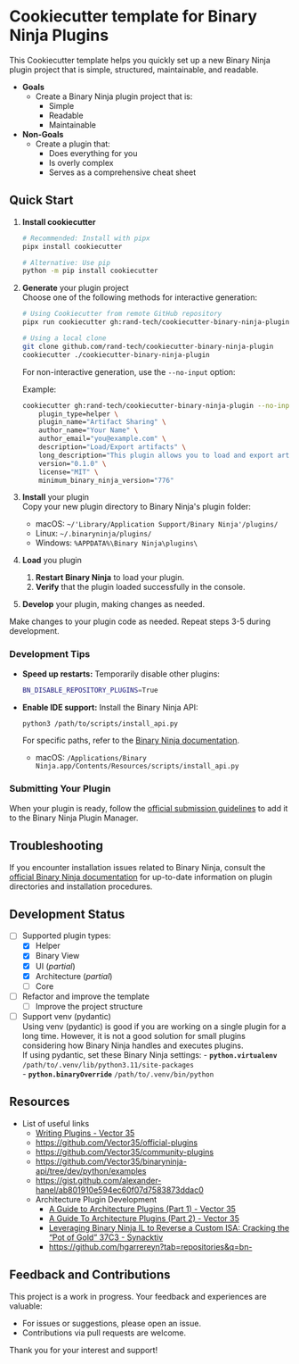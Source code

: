 # Cookiecutter template for Binary Ninja Plugins

This Cookiecutter template helps you quickly set up a new Binary Ninja plugin project that is simple, structured, maintainable, and readable.

- **Goals**
  - Create a Binary Ninja plugin project that is:
    - Simple
    - Readable
    - Maintainable
- **Non-Goals**
  - Create a plugin that:
    - Does everything for you
    - Is overly complex
    - Serves as a comprehensive cheat sheet

## Quick Start

1. **Install cookiecutter**

    ```bash
    # Recommended: Install with pipx
    pipx install cookiecutter

    # Alternative: Use pip
    python -m pip install cookiecutter
    ```

2. **Generate** your plugin project  
    Choose one of the following methods for interactive generation:

    ```bash
    # Using Cookiecutter from remote GitHub repository
    pipx run cookiecutter gh:rand-tech/cookiecutter-binary-ninja-plugin

    # Using a local clone 
    git clone github.com/rand-tech/cookiecutter-binary-ninja-plugin
    cookiecutter ./cookiecutter-binary-ninja-plugin
    ```

    For non-interactive generation, use the `--no-input` option:

    Example:

    ```bash
    cookiecutter gh:rand-tech/cookiecutter-binary-ninja-plugin --no-input \
        plugin_type=helper \
        plugin_name="Artifact Sharing" \
        author_name="Your Name" \
        author_email="you@example.com" \
        description="Load/Export artifacts" \
        long_description="This plugin allows you to load and export artifacts to/from Binary Ninja." \
        version="0.1.0" \
        license="MIT" \
        minimum_binary_ninja_version="776"
    ```

3. **Install** your plugin  
    Copy your new plugin directory to Binary Ninja's plugin folder:

   - macOS: `~/'Library/Application Support/Binary Ninja'/plugins/`
   - Linux: `~/.binaryninja/plugins/`
   - Windows: `%APPDATA%\Binary Ninja\plugins\`

4. **Load** you plugin
    1. **Restart Binary Ninja** to load your plugin.
    1. **Verify** that the plugin loaded successfully in the console.
5. **Develop** your plugin, making changes as needed.

Make changes to your plugin code as needed. Repeat steps 3-5 during development.

### Development Tips

- **Speed up restarts:** Temporarily disable other plugins:

  ```bash
  BN_DISABLE_REPOSITORY_PLUGINS=True
  ```

- **Enable IDE support:** Install the Binary Ninja API:

  ```bash
  python3 /path/to/scripts/install_api.py
  ```

    For specific paths, refer to the [Binary Ninja documentation](https://docs.binary.ninja/guide/index.html#binary-path).

  - macOS: `/Applications/Binary Ninja.app/Contents/Resources/scripts/install_api.py`

### Submitting Your Plugin

When your plugin is ready, follow the [official submission guidelines](https://docs.binary.ninja/dev/plugins.html#submitting-to-the-plugin-manager) to add it to the Binary Ninja Plugin Manager.

## Troubleshooting

If you encounter installation issues related to Binary Ninja, consult the [official Binary Ninja documentation](https://docs.binary.ninja/guide/index.html#user-folder) for up-to-date information on plugin directories and installation procedures.

## Development Status

- [ ] Supported plugin types:
  - [x] Helper
  - [x] Binary View
  - [x] UI (*partial*)
  - [x] Architecture (*partial*)
  - [ ] Core
- [ ] Refactor and improve the template
  - [ ] Improve the project structure
- [ ] Support venv (pydantic)  
    Using venv (pydantic) is good if you are working on a single plugin for a long time. However, it is not a good solution for small plugins considering how Binary Ninja handles and executes plugins.  
    If using pydantic, set these Binary Ninja settings:
      - **`python.virtualenv`** `/path/to/.venv/lib/python3.11/site-packages`  
      - **`python.binaryOverride`** `/path/to/.venv/bin/python`

## Resources

- List of useful links
  - [Writing Plugins - Vector 35](https://docs.binary.ninja/dev/plugins.html)
  - <https://github.com/Vector35/official-plugins>
  - <https://github.com/Vector35/community-plugins>
  - <https://github.com/Vector35/binaryninja-api/tree/dev/python/examples>
  - <https://gist.github.com/alexander-hanel/ab801910e594ec60f07d7583873ddac0>
  - Architecture Plugin Development
    - [A Guide to Architecture Plugins (Part 1) - Vector 35](https://binary.ninja/2020/01/08/guide-to-architecture-plugins-part1.html)
    - [A Guide To Architecture Plugins (Part 2) - Vector 35](https://binary.ninja/2021/12/09/guide-to-architecture-plugins-part2.html)
    - [Leveraging Binary Ninja IL to Reverse a Custom ISA: Cracking the “Pot of Gold” 37C3 - Synacktiv](https://www.synacktiv.com/en/publications/leveraging-binary-ninja-il-to-reverse-a-custom-isa-cracking-the-pot-of-gold-37c3)
    - <https://github.com/hgarrereyn?tab=repositories&q=bn->

## Feedback and Contributions

This project is a work in progress. Your feedback and experiences are valuable:

- For issues or suggestions, please open an issue.
- Contributions via pull requests are welcome.

Thank you for your interest and support!
